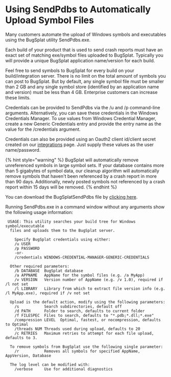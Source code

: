 # Using SendPdbs to Automatically Upload Symbol Files

Many customers automate the upload of Windows symbols and executables using the BugSplat utility SendPdbs.exe.

Each build of your product that is used to send crash reports must have an exact set of matching exe/symbol files uploaded to BugSplat. Typically you will provide a unique BugSplat application name/version for each build.

Feel free to send symbols to BugSplat for every build on your build/integration server. There is no limit on the total amount of symbols you can post to BugSplat. But by default, any single symbol file must be smaller than 2 GB and any single symbol store (identified by an application name and version) must be less than 4 GB. Enterprise customers can increase these limits.

Credentials can be provided to SendPdbs via the /u and /p command-line arguments. Alternatively, you can save these credentials in the Windows Credentials Manager. To use values from Windows Credential Manager, create a new Generic Credentials entry and provide the entry name as the value for the /credentials argument.

Credentials can also be provided using an Oauth2 client id/client secret created on our [integrations](https://app.bugsplat.com/v2/settings/database/integrations) page.  Just supply these values as the user name/password.

{% hint style="warning" %}
BugSplat will automatically remove unreferenced symbols in large symbol sets. If your database contains more than 5 gigabytes of symbol data, our cleanup algorithm will automatically remove symbols that haven't been referenced by a crash report in more than 90 days. Additionally, newly posted symbols not referenced by a crash report within 15 days will be removed.
{% endhint %}

You can download the BugSplatSendPdbs file by [clicking here](https://app.bugsplat.com/browse/download\_item.php?item=sendpdbs).

Running SendPdbs.exe in a command window without any arguments show the following usage information:&#x20;

```
 USAGE: This utility searches your build tree for Windows symbol/executable
  files and uploads them to the BugSplat server.

    Specify BugSplat credentials using either:
    /u USER
    /p PASSWORD
    -or-
    /credentials WINDOWS-CREDENTIAL-MANAGER-GENERIC-CREDENTIALS

  Other required parameters:
    /b DATABASE  BugSplat database
    /a APPNAME   AppName for the symbol files (e.g. /a MyApp)
    /v VERSION   Version number of AppName (e.g. /v 1.0), required if /l not set
    /l LIBRARY   Library from which to extract file version info (e.g. /l MyApp.exe), required if /v not set

  Upload is the default action, modify using the following parameters:
    /s           Search subdirectories, default off
    /d PATH      Folder to search, defaults to current folder
    /f FILESPEC  Files to search, defaults to "*.pdb;*.dll;*.exe"
    /compression LEVEL  Optimal, fastest, or nocompression, defaults to Optimal
    /threads NUM Threads used during upload, defaults to 20
    /c RETRIES   Maximum retries to attempt for each file upload, defaults to 3.

  To remove symbols from BugSplat use the following single parameter:
    /r           Removes all symbols for specified AppName, AppVersion, Database

  The log level can be modified with:
    /verbose     Use for additional diagnostics
```
